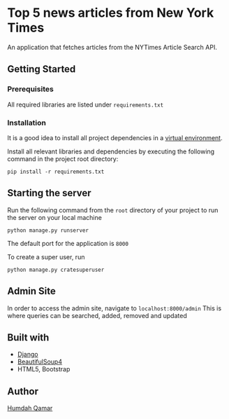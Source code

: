 # Top 5 news articles from New York Times
An application that fetches articles from the NYTimes Article Search API.

## Getting Started

### Prerequisites
All required libraries are listed under ```requirements.txt```

### Installation
It is a good idea to install all project dependencies in a [virtual environment](https://docs.python-guide.org/dev/virtualenvs/).

Install all relevant libraries and dependencies by executing the following command in the project root directory:
```shell
pip install -r requirements.txt
```

## Starting the server
Run the following command from the ```root``` directory of your project to run the server on your local machine
```shell
python manage.py runserver
```
The default port for the application is ```8000```

To create a super user, run
```shell
python manage.py cratesuperuser
```
## Admin Site
In order to access the admin site, navigate to ```localhost:8000/admin```
This is where queries can be searched, added, removed and updated

## Built with
* [Django](https://docs.djangoproject.com/en/2.1/)
* [BeautifulSoup4](https://pypi.org/project/beautifulsoup4/)
* HTML5, Bootstrap

## Author
[Humdah Qamar](https://github.com/HumdahQamar)
